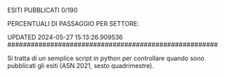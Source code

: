 ESITI PUBBLICATI 0/190 

PERCENTUALI DI PASSAGGIO PER SETTORE:

UPDATED 2024-05-27 15:13:26.909536
###################################################### 

Si tratta di un semplice script in python per controllare quando sono pubblicati gli esiti (ASN 2021, sesto quadrimestre).

